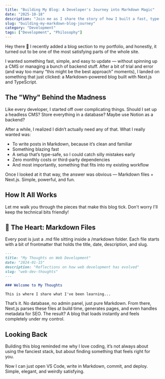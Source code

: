 ```yaml
---
title: "Building My Blog: A Developer's Journey into Markdown Magic"
date: "2025-10-18"
description: "Join me as I share the story of how I built a fast, type-safe blog using Next.js and Markdown - and why I fell in love with this approach along the way."
slug: "building-my-markdown-blog-journey"
category: "Development"
tags: ["Development", "Philosophy"]
---
```


Hey there 👋
I recently added a blog section to my portfolio, and honestly, it turned out to be one of the most satisfying parts of the whole site.

I wanted something fast, simple, and easy to update — without spinning up a CMS or managing a bunch of backend stuff. After a bit of trial and error (and way too many “this might be the best approach” moments), I landed on something that just clicked: a Markdown-powered blog built with Next.js and TypeScript.

## The "Why" Behind the Madness

Like every developer, I started off over complicating things.
Should I set up a headless CMS? Store everything in a database? Maybe use Notion as a backend?

After a while, I realized I didn’t actually need any of that. What I really wanted was:

- To write posts in Markdown, because it’s clean and familiar
- Something blazing fast
- A setup that’s type-safe, so I could catch silly mistakes early
- Zero monthly costs or third-party dependencies
- And most importantly, something that fits into my existing workflow

Once I looked at it that way, the answer was obvious — Markdown files + Next.js. Simple, powerful, and fun.

## How It All Works

Let me walk you through the pieces that make this blog tick. Don't worry I'll keep the technical bits friendly!

## 🧠 The Heart: Markdown Files

Every post is just a .md file sitting inside a /markdown folder.
Each file starts with a bit of frontmatter that holds the title, date, description, and slug.

```markdown
---
title: "My Thoughts on Web Development"
date: "2024-01-15"
description: "Reflections on how web development has evolved"
slug: "web-dev-thoughts"
---

### Welcome to My Thoughts

This is where I share what I've been learning...
```

That’s it. No database, no admin panel, just pure Markdown.
From there, Next.js parses these files at build time, generates pages, and even handles metadata for SEO. The result? A blog that loads instantly and feels completely under my control.

## Looking Back

Building this blog reminded me why I love coding, it’s not always about using the fanciest stack, but about finding something that feels right for you.

Now I can just open VS Code, write in Markdown, commit, and deploy. Simple, elegant, and weirdly satisfying.
